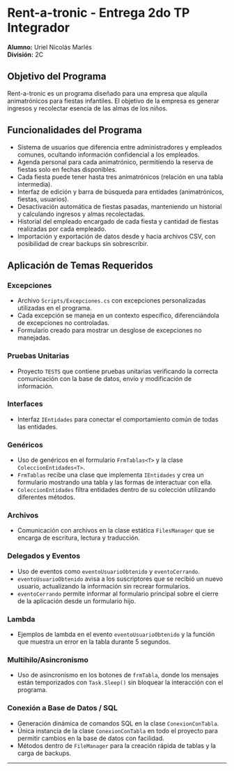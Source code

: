 # Rent-a-tronic - Entrega 2do TP Integrador

**Alumno:** Uriel Nicolás Marlés  
**División:** 2C

## Objetivo del Programa

Rent-a-tronic es un programa diseñado para una empresa que alquila animatrónicos para fiestas infantiles. El objetivo de la empresa es generar ingresos y recolectar esencia de las almas de los niños.

## Funcionalidades del Programa

- Sistema de usuarios que diferencia entre administradores y empleados comunes, ocultando información confidencial a los empleados.
- Agenda personal para cada animatrónico, permitiendo la reserva de fiestas solo en fechas disponibles.
- Cada fiesta puede tener hasta tres animatrónicos (relación en una tabla intermedia).
- Interfaz de edición y barra de búsqueda para entidades (animatrónicos, fiestas, usuarios).
- Desactivación automática de fiestas pasadas, manteniendo un historial y calculando ingresos y almas recolectadas.
- Historial del empleado encargado de cada fiesta y cantidad de fiestas realizadas por cada empleado.
- Importación y exportación de datos desde y hacia archivos CSV, con posibilidad de crear backups sin sobrescribir.

## Aplicación de Temas Requeridos

### Excepciones

- Archivo `Scripts/Excepciones.cs` con excepciones personalizadas utilizadas en el programa.
- Cada excepción se maneja en un contexto específico, diferenciándola de excepciones no controladas.
- Formulario creado para mostrar un desglose de excepciones no manejadas.

### Pruebas Unitarias

- Proyecto `TESTS` que contiene pruebas unitarias verificando la correcta comunicación con la base de datos, envío y modificación de información.

### Interfaces

- Interfaz `IEntidades` para conectar el comportamiento común de todas las entidades.

### Genéricos

- Uso de genéricos en el formulario `FrmTablas<T>` y la clase `ColeccionEntidades<T>`.
- `FrmTablas` recibe una clase que implementa `IEntidades` y crea un formulario mostrando una tabla y las formas de interactuar con ella.
- `ColeccionEntidades` filtra entidades dentro de su colección utilizando diferentes métodos.

### Archivos

- Comunicación con archivos en la clase estática `FilesManager` que se encarga de escritura, lectura y traducción.

### Delegados y Eventos

- Uso de eventos como `eventoUsuarioObtenido` y `eventoCerrando`.
- `eventoUsuarioObtenido` avisa a los suscriptores que se recibió un nuevo usuario, actualizando la información sin recrear formularios.
- `eventoCerrando` permite informar al formulario principal sobre el cierre de la aplicación desde un formulario hijo.

### Lambda

- Ejemplos de lambda en el evento `eventoUsuarioObtenido` y la función que muestra un error en la tabla durante 5 segundos.

### Multihilo/Asincronismo

- Uso de asincronismo en los botones de `frmTabla`, donde los mensajes están temporizados con `Task.Sleep()` sin bloquear la interacción con el programa.

### Conexión a Base de Datos / SQL

- Generación dinámica de comandos SQL en la clase `ConexionConTabla`.
- Única instancia de la clase `ConexionConTabla` en todo el proyecto para permitir cambios en la base de datos con facilidad.
- Métodos dentro de `FileManager` para la creación rápida de tablas y la carga de backups.

---